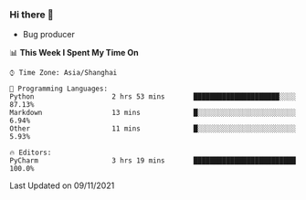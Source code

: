 ### Hi there 👋
* Bug producer
<!--START_SECTION:waka-->
📊 **This Week I Spent My Time On** 

```text
⌚︎ Time Zone: Asia/Shanghai

💬 Programming Languages: 
Python                   2 hrs 53 mins       █████████████████████░░░░   87.13% 
Markdown                 13 mins             █░░░░░░░░░░░░░░░░░░░░░░░░   6.94% 
Other                    11 mins             █░░░░░░░░░░░░░░░░░░░░░░░░   5.93%

🔥 Editors: 
PyCharm                  3 hrs 19 mins       █████████████████████████   100.0%

```


 Last Updated on 09/11/2021
<!--END_SECTION:waka-->
